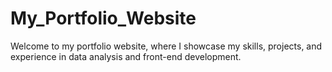 # My_Portfolio_Website
Welcome to my portfolio website, where I showcase my skills, projects, and experience in data analysis and front-end development.
